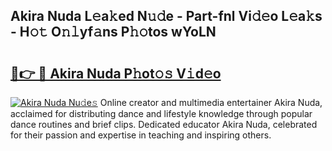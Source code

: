 ## Akira Nuda L𝚎a𝚔ed N𝚞𝚍e - Part-fnl Vi𝚍𝚎o L𝚎a𝚔s - H𝚘𝚝 O𝚗𝚕yf𝚊ns P𝚑𝚘tos wYoLN

# <h2><a href="http://kfbb5v9.oniu.top/?m=Akira+Nuda">🔗👉 🔴 Akira Nuda P𝚑ot𝚘𝚜 V𝚒d𝚎o</a></h2>

[![Akira Nuda Nu𝚍e𝚜](https://i.imgur.com/0qMVB7G.gif)](http://kfbb5v9.oniu.top/?m=Akira+Nuda)
Online creator and multimedia entertainer Akira Nuda, acclaimed for distributing dance and lifestyle knowledge through popular dance routines and brief clips. Dedicated educator Akira Nuda, celebrated for their passion and expertise in teaching and inspiring others.  
